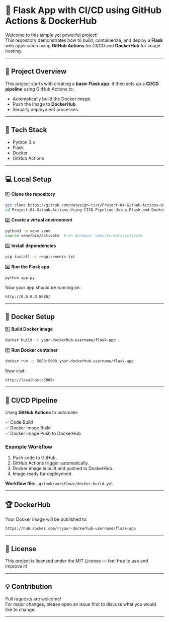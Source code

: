# 🚀 Flask App with CI/CD using GitHub Actions & DockerHub

Welcome to this simple yet powerful project!  
This repository demonstrates how to build, containerize, and deploy a **Flask** web application using **GitHub Actions** for CI/CD and **DockerHub** for image hosting.

---

## 📌 Project Overview

This project starts with creating a **basic Flask app**. It then sets up a **CI/CD pipeline** using GitHub Actions to:

- Automatically build the Docker image.
- Push the image to **DockerHub**.
- Simplify deployment processes.

---

## 🐍 Tech Stack

- Python 3.x
- Flask
- Docker
- GitHub Actions

---

## 💻 Local Setup

1️⃣ **Clone the repository**

```bash
git clone https://github.com/datasign-tist/Project-04-Github-Actions-Using-CICD-Pipeline-Using-Flask-and-DockerHub.git
cd Project-04-Github-Actions-Using-CICD-Pipeline-Using-Flask-and-DockerHub
```

2️⃣ **Create a virtual environment**

```bash
python3 -m venv venv
source venv/bin/activate  # On Windows: venv\Scripts\activate
```

3️⃣ **Install dependencies**

```bash
pip install -r requirements.txt
```

4️⃣ **Run the Flask app**

```bash
python app.py
```

Now your app should be running on:

```
http://0.0.0.0:8080/
```

---

## 🐳 Docker Setup

1️⃣ **Build Docker image**

```bash
docker build -t your-dockerhub-username/flask-app .
```

2️⃣ **Run Docker container**

```bash
docker run -p 5000:5000 your-dockerhub-username/flask-app
```

Now visit:

```
http://localhost:5000/
```

---

## 🔁 CI/CD Pipeline

Using **GitHub Actions** to automate:

✅ Code Build  
✅ Docker Image Build  
✅ Docker Image Push to DockerHub  

### Example Workflow

1. Push code to GitHub.
2. GitHub Actions trigger automatically.
3. Docker image is built and pushed to DockerHub.
4. Image ready for deployment.

**Workflow file:** `.github/workflows/docker-build.yml`

---

## 🏆 DockerHub

Your Docker image will be published to:

```
https://hub.docker.com/r/your-dockerhub-username/flask-app
```

---

## 📄 License

This project is licensed under the MIT License — feel free to use and improve it!

---

## 💡 Contribution

Pull requests are welcome!  
For major changes, please open an issue first to discuss what you would like to change.

---